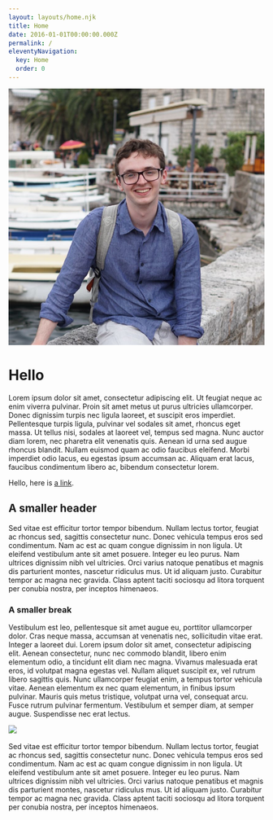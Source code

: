 ```yaml
---
layout: layouts/home.njk
title: Home
date: 2016-01-01T00:00:00.000Z
permalink: /
eleventyNavigation:
  key: Home
  order: 0
---
```

![](/static/img/boka_profile_square.jpg)

# Hello

Lorem ipsum dolor sit amet, consectetur adipiscing elit. Ut feugiat neque ac enim viverra pulvinar. Proin sit amet metus ut purus ultricies ullamcorper. Donec dignissim turpis nec ligula laoreet, et suscipit eros imperdiet. Pellentesque turpis ligula, pulvinar vel sodales sit amet, rhoncus eget massa. Ut tellus nisi, sodales at laoreet vel, tempus sed magna. Nunc auctor diam lorem, nec pharetra elit venenatis quis. Aenean id urna sed augue rhoncus blandit. Nullam euismod quam ac odio faucibus eleifend. Morbi imperdiet odio lacus, eu egestas ipsum accumsan ac. Aliquam erat lacus, faucibus condimentum libero ac, bibendum consectetur lorem.

Hello, here is [a link](http://www.google.com).

## A smaller header

Sed vitae est efficitur tortor tempor bibendum. Nullam lectus tortor, feugiat ac rhoncus sed, sagittis consectetur nunc. Donec vehicula tempus eros sed condimentum. Nam ac est ac quam congue dignissim in non ligula. Ut eleifend vestibulum ante sit amet posuere. Integer eu leo purus. Nam ultrices dignissim nibh vel ultricies. Orci varius natoque penatibus et magnis dis parturient montes, nascetur ridiculus mus. Ut id aliquam justo. Curabitur tempor ac magna nec gravida. Class aptent taciti sociosqu ad litora torquent per conubia nostra, per inceptos himenaeos. 

### A smaller break

Vestibulum est leo, pellentesque sit amet augue eu, porttitor ullamcorper dolor. Cras neque massa, accumsan at venenatis nec, sollicitudin vitae erat. Integer a laoreet dui. Lorem ipsum dolor sit amet, consectetur adipiscing elit. Aenean consectetur, nunc nec commodo blandit, libero enim elementum odio, a tincidunt elit diam nec magna. Vivamus malesuada erat eros, id volutpat magna egestas vel. Nullam aliquet suscipit ex, vel rutrum libero sagittis quis. Nunc ullamcorper feugiat enim, a tempus tortor vehicula vitae. Aenean elementum ex nec quam elementum, in finibus ipsum pulvinar. Mauris quis metus tristique, volutpat urna vel, consequat arcu. Fusce rutrum pulvinar fermentum. Vestibulum et semper diam, at semper augue. Suspendisse nec erat lectus.

![](/static/img/logo.png)

Sed vitae est efficitur tortor tempor bibendum. Nullam lectus tortor, feugiat ac rhoncus sed, sagittis consectetur nunc. Donec vehicula tempus eros sed condimentum. Nam ac est ac quam congue dignissim in non ligula. Ut eleifend vestibulum ante sit amet posuere. Integer eu leo purus. Nam ultrices dignissim nibh vel ultricies. Orci varius natoque penatibus et magnis dis parturient montes, nascetur ridiculus mus. Ut id aliquam justo. Curabitur tempor ac magna nec gravida. Class aptent taciti sociosqu ad litora torquent per conubia nostra, per inceptos himenaeos.